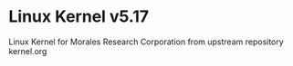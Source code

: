 # Linux Kernel v5.17
Linux Kernel for Morales Research Corporation from upstream repository kernel.org
